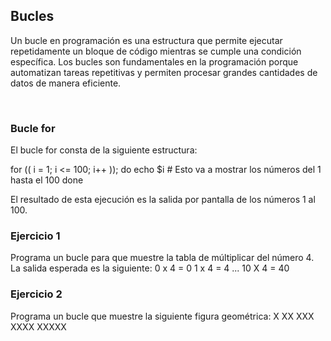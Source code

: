 <h2> Bucles </h2>

Un bucle en programación es una estructura que permite ejecutar repetidamente un bloque de código mientras se cumple una condición específica. Los bucles son fundamentales en la programación porque automatizan tareas repetitivas y permiten procesar grandes cantidades de datos de manera eficiente.

</br>

<h3> Bucle for </h3>

El bucle for consta de la siguiente estructura:

for (( i = 1; i <= 100; i++ )); do
    echo $i # Esto va a mostrar los números del 1 hasta el 100
done

El resultado de esta ejecución es la salida por pantalla de los números 1 al 100.

<h3> Ejercicio 1 </h3>
Programa un bucle para que muestre la tabla de múltiplicar del número 4. La salida esperada es la siguiente:
0 x 4 = 0
1 x 4 = 4
...
10 X 4 = 40

<h3> Ejercicio 2 </h3>
Programa un bucle que muestre la siguiente figura geométrica:
X
XX
XXX
XXXX
XXXXX

